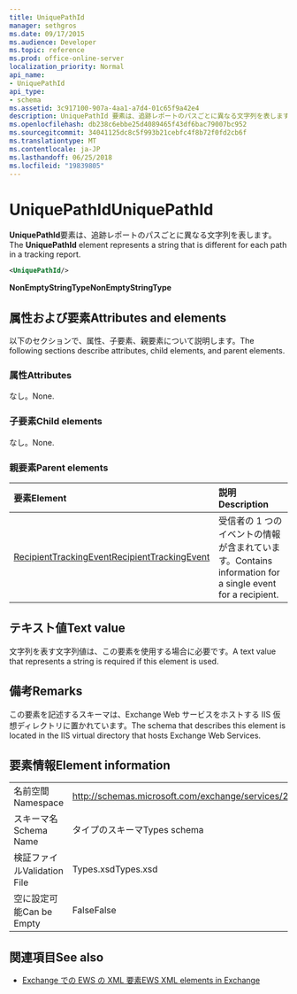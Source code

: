 ```yaml
---
title: UniquePathId
manager: sethgros
ms.date: 09/17/2015
ms.audience: Developer
ms.topic: reference
ms.prod: office-online-server
localization_priority: Normal
api_name:
- UniquePathId
api_type:
- schema
ms.assetid: 3c917100-907a-4aa1-a7d4-01c65f9a42e4
description: UniquePathId 要素は、追跡レポートのパスごとに異なる文字列を表します。
ms.openlocfilehash: db238c6ebbe25d4089465f43df6bac79007bc952
ms.sourcegitcommit: 34041125dc8c5f993b21cebfc4f8b72f0fd2cb6f
ms.translationtype: MT
ms.contentlocale: ja-JP
ms.lasthandoff: 06/25/2018
ms.locfileid: "19839805"
---
```

# <a name="uniquepathid"></a><span data-ttu-id="dd355-103">UniquePathId</span><span class="sxs-lookup"><span data-stu-id="dd355-103">UniquePathId</span></span>

<span data-ttu-id="dd355-104">**UniquePathId**要素は、追跡レポートのパスごとに異なる文字列を表します。</span><span class="sxs-lookup"><span data-stu-id="dd355-104">The **UniquePathId** element represents a string that is different for each path in a tracking report.</span></span> 
  
```XML
<UniquePathId/>
```

 <span data-ttu-id="dd355-105">**NonEmptyStringType**</span><span class="sxs-lookup"><span data-stu-id="dd355-105">**NonEmptyStringType**</span></span>
## <a name="attributes-and-elements"></a><span data-ttu-id="dd355-106">属性および要素</span><span class="sxs-lookup"><span data-stu-id="dd355-106">Attributes and elements</span></span>

<span data-ttu-id="dd355-107">以下のセクションで、属性、子要素、親要素について説明します。</span><span class="sxs-lookup"><span data-stu-id="dd355-107">The following sections describe attributes, child elements, and parent elements.</span></span>
  
### <a name="attributes"></a><span data-ttu-id="dd355-108">属性</span><span class="sxs-lookup"><span data-stu-id="dd355-108">Attributes</span></span>

<span data-ttu-id="dd355-109">なし。</span><span class="sxs-lookup"><span data-stu-id="dd355-109">None.</span></span>
  
### <a name="child-elements"></a><span data-ttu-id="dd355-110">子要素</span><span class="sxs-lookup"><span data-stu-id="dd355-110">Child elements</span></span>

<span data-ttu-id="dd355-111">なし。</span><span class="sxs-lookup"><span data-stu-id="dd355-111">None.</span></span>
  
### <a name="parent-elements"></a><span data-ttu-id="dd355-112">親要素</span><span class="sxs-lookup"><span data-stu-id="dd355-112">Parent elements</span></span>

|<span data-ttu-id="dd355-113">**要素**</span><span class="sxs-lookup"><span data-stu-id="dd355-113">**Element**</span></span>|<span data-ttu-id="dd355-114">**説明**</span><span class="sxs-lookup"><span data-stu-id="dd355-114">**Description**</span></span>|
|:-----|:-----|
|[<span data-ttu-id="dd355-115">RecipientTrackingEvent</span><span class="sxs-lookup"><span data-stu-id="dd355-115">RecipientTrackingEvent</span></span>](recipienttrackingevent.md) <br/> |<span data-ttu-id="dd355-116">受信者の 1 つのイベントの情報が含まれています。</span><span class="sxs-lookup"><span data-stu-id="dd355-116">Contains information for a single event for a recipient.</span></span>  <br/> |
   
## <a name="text-value"></a><span data-ttu-id="dd355-117">テキスト値</span><span class="sxs-lookup"><span data-stu-id="dd355-117">Text value</span></span>

<span data-ttu-id="dd355-118">文字列を表す文字列値は、この要素を使用する場合に必要です。</span><span class="sxs-lookup"><span data-stu-id="dd355-118">A text value that represents a string is required if this element is used.</span></span>
  
## <a name="remarks"></a><span data-ttu-id="dd355-119">備考</span><span class="sxs-lookup"><span data-stu-id="dd355-119">Remarks</span></span>

<span data-ttu-id="dd355-120">この要素を記述するスキーマは、Exchange Web サービスをホストする IIS 仮想ディレクトリに置かれています。</span><span class="sxs-lookup"><span data-stu-id="dd355-120">The schema that describes this element is located in the IIS virtual directory that hosts Exchange Web Services.</span></span>
  
## <a name="element-information"></a><span data-ttu-id="dd355-121">要素情報</span><span class="sxs-lookup"><span data-stu-id="dd355-121">Element information</span></span>

|||
|:-----|:-----|
|<span data-ttu-id="dd355-122">名前空間</span><span class="sxs-lookup"><span data-stu-id="dd355-122">Namespace</span></span>  <br/> |http://schemas.microsoft.com/exchange/services/2006/types  <br/> |
|<span data-ttu-id="dd355-123">スキーマ名</span><span class="sxs-lookup"><span data-stu-id="dd355-123">Schema Name</span></span>  <br/> |<span data-ttu-id="dd355-124">タイプのスキーマ</span><span class="sxs-lookup"><span data-stu-id="dd355-124">Types schema</span></span>  <br/> |
|<span data-ttu-id="dd355-125">検証ファイル</span><span class="sxs-lookup"><span data-stu-id="dd355-125">Validation File</span></span>  <br/> |<span data-ttu-id="dd355-126">Types.xsd</span><span class="sxs-lookup"><span data-stu-id="dd355-126">Types.xsd</span></span>  <br/> |
|<span data-ttu-id="dd355-127">空に設定可能</span><span class="sxs-lookup"><span data-stu-id="dd355-127">Can be Empty</span></span>  <br/> |<span data-ttu-id="dd355-128">False</span><span class="sxs-lookup"><span data-stu-id="dd355-128">False</span></span>  <br/> |
   
## <a name="see-also"></a><span data-ttu-id="dd355-129">関連項目</span><span class="sxs-lookup"><span data-stu-id="dd355-129">See also</span></span>



- [<span data-ttu-id="dd355-130">Exchange での EWS の XML 要素</span><span class="sxs-lookup"><span data-stu-id="dd355-130">EWS XML elements in Exchange</span></span>](ews-xml-elements-in-exchange.md)


